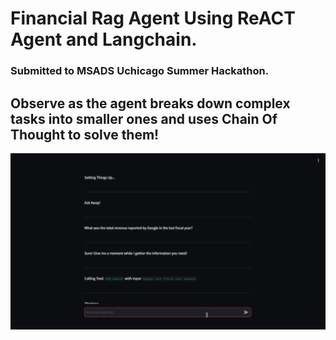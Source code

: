# Financial Rag Agent Using ReACT Agent and Langchain.
### Submitted to MSADS Uchicago Summer Hackathon.
## Observe as the agent breaks down complex tasks into smaller ones and uses Chain Of Thought to solve them!
<img src="https://github.com/aayushv001/ReactFinancialRAG/blob/main/demo.gif"/>
